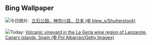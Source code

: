 ## Bing Wallpaper
![](https://www.bing.com/th?id=OHR.TateishiPark_ZH-CN9903501398_UHD.jpg&w=1000)今日图片: &nbsp;[立石公园，神奈川县，日本 (© blew_s/Shutterstock)](https://www.bing.com/th?id=OHR.TateishiPark_ZH-CN9903501398_UHD.jpg)
<br><br/>
![](https://www.bing.com/th?id=OHR.LaGeriaLanzarote_EN-US4849523931_UHD.jpg&w=1000)Today: [Volcanic vineyard in the La Geria wine region of Lanzarote, Canary Islands, Spain (© Pol Albarrán/Getty Images)](https://www.bing.com/th?id=OHR.LaGeriaLanzarote_EN-US4849523931_UHD.jpg)
<br><br/>
